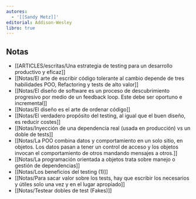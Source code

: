```yaml
---
autores:
  - '[[Sandy Metz]]'
editorial: Addison-Wesley
libro: true
---
```



<!-- backlinks:start -->

## Notas

- [[ARTICLES/escritas/Una estrategia de testing para un desarrollo productivo y eficaz]]
- [[Notas/El arte de escribir código tolerante al cambio depende de tres habilidades POO, Refactoring y tests de alto valor]]
- [[Notas/El diseño de software es un proceso de descubrimiento progresivo por medio de un feedback loop. Este debe ser oportuno e incremental]]
- [[Notas/El diseño es el arte de ordenar código]]
- [[Notas/El verdadero propósito del testing, al igual que el buen diseño, es reducir costes]]
- [[Notas/Inyección de una dependencia real (usada en producción) vs un doble de tests]]
- [[Notas/La POO combina datos y comportamiento  en un solo sitio, en objetos. Los datos pasan a  tener un control de acceso y los objetos invocan el comportamiento de otros mandando mensajes a otros.]]
- [[Notas/La programación orientada a objetos trata sobre manejo o gestión de dependencias]]
- [[Notas/Los beneficios del testing (1)]]
- [[Notas/Para sacar valor sobre los tests, hay que escribir los necesarios y útiles solo una vez y en el lugar apropiado]]
- [[Notas/Testear dobles de test (Fakes)]]

<!-- backlinks:end -->
